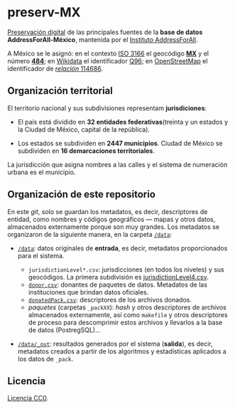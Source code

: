 # preserv-MX
[Preservación digital](https://en.wikipedia.org/wiki/Digital_preservation) de las principales fuentes de la **base de datos AddressForAll-México**, mantenida por el [Instituto AddressForAll](https://addressforall.org/).

A México se le asignó: en el contexto [ISO&nbsp;3166](https://en.wikipedia.org/wiki/ISO_3166) el geocódigo [**MX**](https://en.wikipedia.org/wiki/ISO_3166-2:MX) y el número [**484**](https://en.wikipedia.org/wiki/ISO_3166-1_numeric); en [Wikidata](https://wikidata.org) el identificador [Q96](https://wikidata.org/entity/Q96); en [OpenStreetMap](https://osm.org) el identificador de [*relación* 114686](https://osm.org/relation/114686).


## Organización territorial
El territorio nacional y sus subdivisiones representam **jurisdiciones**:

* El país está dividido en **32 entidades federativas**(treinta y un estados y la Ciudad de México, capital de la república).

* Los estados se subdividen en **2447 municipios**. Ciudad de México se subdividen en **16 demarcaciones territoriales**.

La jurisdicción que asigna nombres a las calles y el sistema de numeración urbana es el municipio.

## Organización de este repositorio

En este *git*, solo se guardan los metadatos, es decir, descriptores de entidad, como nombres y códigos geográficos &mdash; mapas y otros datos, almacenados externamente porque son muy grandes. Los metadatos se organizaron de la siguiente manera, en la carpeta [`/data`](./data):

* [`/data`](./data): datos originales de **entrada**, es decir, metadatos proporcionados para el sistema.
   * `jurisdictionLevel*.csv`:  jurisdicciones (en todos los niveles) y sus geocódigos. La primera subdivisión es [jurisdictionLevel4.csv](./data/jurisdictionLevel4.csv).
   * [`donor.csv`](./data/donor.csv): donantes de paquetes de datos. Metadatos de las instituciones que brindan datos oficiales.
   * [`donatedPack.csv`](./data/donatedPack.csv): descriptores de los archivos donados.
   * *paquetes* (carpetas `_packXX`): *hash*  y otros descriptores de archivos almacenados externamente, así como `makefile` y otros descriptores de proceso para descomprimir estos archivos y llevarlos a la base de datos (PostregSQL)... 

* [`/data/_out`](./data/_out): resultados generados por el sistema (**salida**), es decir, metadatos creados a partir de los algoritmos y estadísticas aplicados a los datos de `_pack`.

## Licencia
[Licencia CC0](https://creativecommons.org/publicdomain/zero/1.0/deed.es).
